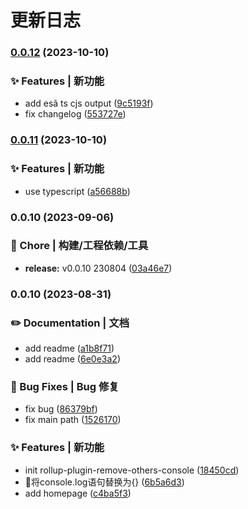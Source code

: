 # 更新日志 


### [0.0.12](https://github.com/DraculaPrince/vite-plugin-rm-others-console/compare/v0.0.11...v0.0.12) (2023-10-10)


### ✨ Features | 新功能

* add esã ts cjs output ([9c5193f](https://github.com/DraculaPrince/vite-plugin-rm-others-console/commit/9c5193f540a6abd6e98163b1a76ff48338b1034d))
* fix changelog ([553727e](https://github.com/DraculaPrince/vite-plugin-rm-others-console/commit/553727ec78f4632754c50a97294335f778f607e9))

### [0.0.11](https://github.com/gotocityp/vite-plugin-rm-others-console/compare/v0.0.10...v0.0.11) (2023-10-10)


### ✨ Features | 新功能

* use typescript ([a56688b](https://github.com/gotocityp/vite-plugin-rm-others-console/commit/a56688bcbbc41b77c6c4c5844e8f594ae656c36b))

### 0.0.10 (2023-09-06)


### 🚀 Chore | 构建/工程依赖/工具

* **release:** v0.0.10 230804 ([03a46e7](https://github.com/gotocityp/vite-plugin-rm-others-console/commit/03a46e7e579cdbb5c4ab450f9ba9536695ef7ee9))

### 0.0.10 (2023-08-31)


### ✏️ Documentation | 文档

* add readme ([a1b8f71](https://github.com/gotocityp/vite-plugin-rm-others-console/commit/a1b8f71239a055cd813f6c6c6b02341e74ffe096))
* add readme ([6e0e3a2](https://github.com/gotocityp/vite-plugin-rm-others-console/commit/6e0e3a2f074eea9265e6afff456639fbc8965baa))


### 🐛 Bug Fixes | Bug 修复

* fix bug ([86379bf](https://github.com/gotocityp/vite-plugin-rm-others-console/commit/86379bf428c7bc786647ed55d5d7fecbb9dd6cd6))
* fix main path ([1526170](https://github.com/gotocityp/vite-plugin-rm-others-console/commit/1526170ec66aaf58085e4724a663e672583bbc1b))


### ✨ Features | 新功能

*  init rollup-plugin-remove-others-console ([18450cd](https://github.com/gotocityp/vite-plugin-rm-others-console/commit/18450cd9718bcab211b12ba93cdfdc5618174a38))
* 🚀将console.log语句替换为{} ([6b5a6d3](https://github.com/gotocityp/vite-plugin-rm-others-console/commit/6b5a6d3ad6b6617b87b354a280d8f25fa2bf7565))
* add homepage ([c4ba5f3](https://github.com/gotocityp/vite-plugin-rm-others-console/commit/c4ba5f3cac0e27170284c4e05eab7246a3b70c61))
